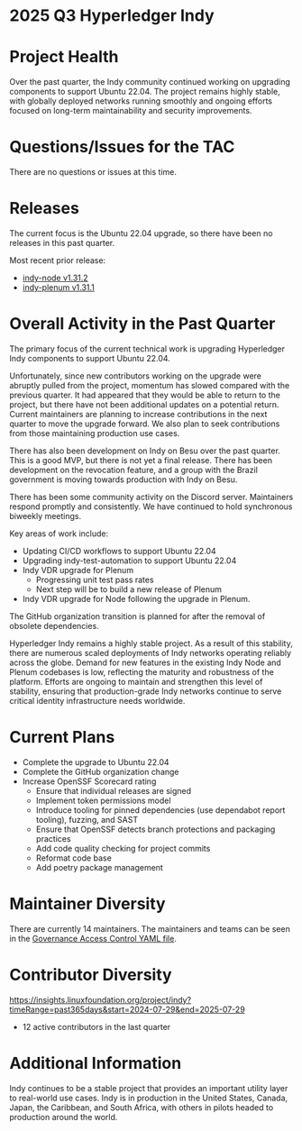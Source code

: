 [//]: # (SPDX-License-Identifier: CC-BY-4.0)

# 2025 Q3 Hyperledger Indy

# Project Health

Over the past quarter, the Indy community continued working on upgrading components to support Ubuntu 22.04. The project remains highly stable, with globally deployed networks running smoothly and ongoing efforts focused on long-term maintainability and security improvements.

# Questions/Issues for the TAC

There are no questions or issues at this time.

# Releases

The current focus is the Ubuntu 22.04 upgrade, so there have been no releases in this past quarter.

Most recent prior release:
- [indy-node v1.31.2](https://github.com/hyperledger/indy-node/releases/tag/v1.13.2)
- [indy-plenum v1.31.1](https://github.com/hyperledger/indy-plenum/releases/tag/v1.13.1)

# Overall Activity in the Past Quarter

The primary focus of the current technical work is upgrading Hyperledger Indy components to support Ubuntu 22.04.

Unfortunately, since new contributors working on the upgrade were abruptly pulled from the project, momentum has slowed compared with the previous quarter. It had appeared that they would be able to return to the project, but there have not been additional updates on a potential return.
Current maintainers are planning to increase contributions in the next quarter to move the upgrade forward. We also plan to seek contributions from those maintaining production use cases.

There has also been development on Indy on Besu over the past quarter. This is a good MVP, but there is not yet a final release. There has been development on the revocation feature, and a group with the Brazil government is moving towards production with Indy on Besu.

There has been some community activity on the Discord server. Maintainers respond promptly and consistently. We have continued to hold synchronous biweekly meetings.

Key areas of work include:
- Updating CI/CD workflows to support Ubuntu 22.04
- Upgrading indy-test-automation to support Ubuntu 22.04
- Indy VDR upgrade for Plenum
    - Progressing unit test pass rates
    - Next step will be to build a new release of Plenum
- Indy VDR upgrade for Node following the upgrade in Plenum.

The GitHub organization transition is planned for after the removal of obsolete dependencies.

Hyperledger Indy remains a highly stable project. As a result of this stability, there are numerous scaled deployments of Indy networks operating reliably across the globe. Demand for new features in the existing Indy Node and Plenum codebases is low, reflecting the maturity and robustness of the platform. Efforts are ongoing to maintain and strengthen this level of stability, ensuring that production-grade Indy networks continue to serve critical identity infrastructure needs worldwide.

# Current Plans

- Complete the upgrade to Ubuntu 22.04
- Complete the GitHub organization change
- Increase OpenSSF Scorecard rating
    - Ensure that individual releases are signed
    - Implement token permissions model
    - Introduce tooling for pinned dependencies (use dependabot report tooling), fuzzing, and SAST
    - Ensure that OpenSSF detects branch protections and packaging practices
    - Add code quality checking for project commits
    - Reformat code base
    - Add poetry package management


# Maintainer Diversity

There are currently 14 maintainers. The maintainers and teams can be seen in the [Governance Access Control YAML file](https://github.com/hyperledger/governance/blob/main/access-control.yaml).


# Contributor Diversity

https://insights.linuxfoundation.org/project/indy?timeRange=past365days&start=2024-07-29&end=2025-07-29
- 12 active contributors in the last quarter


# Additional Information

Indy continues to be a stable project that provides an important utility layer to real-world use cases. Indy is in production in the United States, Canada, Japan, the Caribbean, and South Africa, with others in pilots headed to production around the world.
